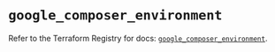 # `google_composer_environment`

Refer to the Terraform Registry for docs: [`google_composer_environment`](https://registry.terraform.io/providers/hashicorp/google-beta/5.22.0/docs/resources/google_composer_environment).

